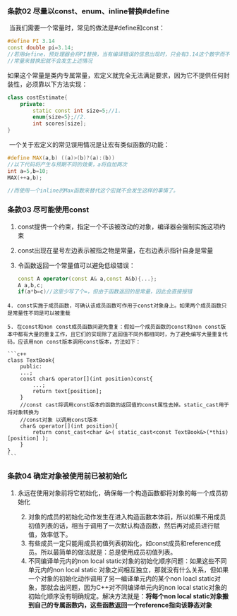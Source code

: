 



### 条款02 尽量以const、enum、inline替换#define

​	当我们需要一个常量时，常见的做法是#define和const：

```c++
#define PI 3.14
const double pi=3.14;
//若用define，预处理器会将PI替换，当有编译错误的信息出现时，只会有3.14这个数字而不会提到PI，若用
//常量来替换宏就不会发生上述情况
```

​	如果这个常量是类内专属常量，宏定义就完全无法满足要求，因为它不提供任何封装性，必须靠以下方法实现：

```c++
class costEstimate{
    private:
    	static const int size=5;//1.
    	enum{size=5};//2.
    	int scores[size];
}
```

​	一个关于宏定义的常见误用情况是让宏有类似函数的功能：

```c++
#define MAX(a,b) ((a)>(b)?(a):(b))
//以下代码将产生与预期不同的效果，a将自加两次
int a=5,b=10;
MAX(++a,b);

//而使用一个inline的Max函数来替代这个宏就不会发生这样的事情了。
```

### 条款03 尽可能使用const

 1.    const提供一个约束，指定一个不该被改动的对象，编译器会强制实施这项约束

 2.    const出现在星号左边表示被指之物是常量，在右边表示指针自身是常量

 3.    令函数返回一个常量值可以避免低级错误：

       ```c++
       const A operator(const A& a,const A&b){...};
       A a,b,c;
       if(a*b=c)//这里少写了个=，但由于函数返回的是常量，因此会直接报错
       ```

	4. const实施于成员函数，可确认该成员函数可作用于const对象身上。如果两个成员函数只是常量性不同是可以被重载

	5. 在const和non const成员函数间避免重复：假如一个成员函数的const和non const版本中都有大量的重复工作，且它们的实现除了返回值不同外都相同时，为了避免编写大量重复代码，应该用non const版本调用const版本，方法如下：

    ```c++
    class TextBook{
        public:
        ...;
        const char& operator[](int position)const{
            ...;
            return text[position];
        }
        //const cast将调用const版本的函数的返回值的const属性去掉。static_cast用于将对象转换为
        //const对象 以调用const版本
        char& operator[](int position){
            return const_cast<char &>( static_cast<const TextBook&>(*this)[position] );
        }
    }
    ```

### 条款04 确定对象被使用前已被初始化

1. 永远在使用对象前将它初始化，确保每一个构造函数都将对象的每一个成员初始化

 	2. 对象的成员的初始化动作发生在进入构造函数本体前，所以如果不用成员初值列表的话，相当于调用了一次默认构造函数，然后再对成员进行赋值，效率低下。
 	3. 有些成员一定只能用成员初值列表初始化，如const成员和reference成员。所以最简单的做法就是：总是使用成员初值列表。
 	4. 不同编译单元内的non local static对象的初始化顺序问题：如果这些不同单元内的non local static 对象之间相互独立，那就没有什么关系，但如果一个对象的初始化动作调用了另一编译单元内的某个non loacl static对象，那就会出问题，因为C++对不同编译单元内的non local static对象的初始化顺序没有明确规定。解决方法就是：**将每个non local static对象搬到自己的专属函数内，这些函数返回一个reference指向该静态对象**